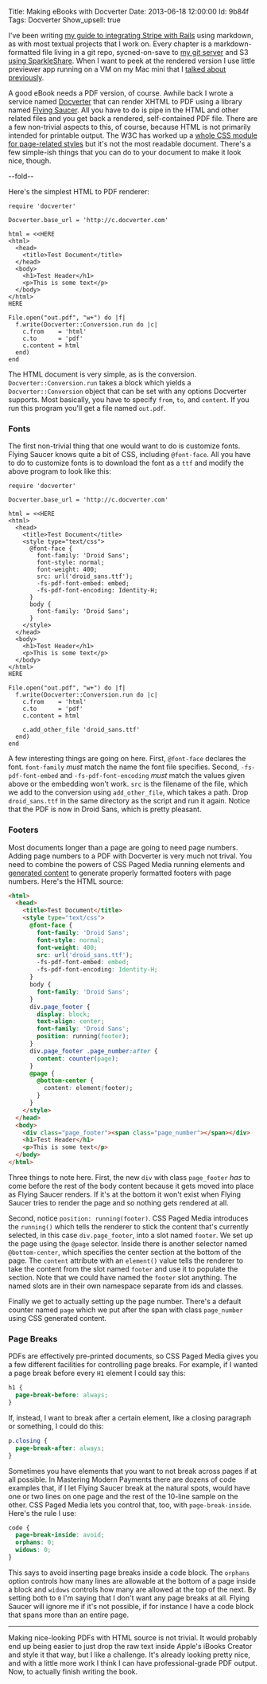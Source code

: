 Title: Making eBooks with Docverter
Date:  2013-06-18 12:00:00
Id:    9b84f
Tags:  Docverter
Show_upsell: true

[mmp]: /mastering-modern-payments
[git]: /hosting-private-git-repositories-with-gitolite
[wiki]: /git-backed-personal-markdown-wiki
[page_viewer]: /page-viewer-a-simple-markdown-viewer
[docverter]: http://www.docverter.com
[fs]: http://code.google.com/p/flying-saucer/
[css paged media]: http://www.w3.org/TR/css3-page/
[css generated content]: http://dev.w3.org/csswg/css-gcpm/

I've been writing [my guide to integrating Stripe with Rails][mmp] using markdown, as with most textual projects that I work on. Every chapter is a markdown-formatted file living in a git repo, sycned-on-save to [my git server][git] and S3 [using SparkleShare][wiki]. When I want to peek at the rendered version I use little previewer app running on a VM on my Mac mini that I [talked about previously][page_viewer].

A good eBook needs a PDF version, of course. Awhile back I wrote a service named [Docverter][docverter] that can render XHTML to PDF using a library named [Flying Saucer][fs]. All you have to do is pipe in the HTML and other related files and you get back a rendered, self-contained PDF file. There are a few non-trivial aspects to this, of course, because HTML is not primarily intended for printable output. The W3C has worked up a [whole CSS module for page-related styles][css paged media] but it's not the most readable document. There's a few simple-ish things that you can do to your document to make it look nice, though.

--fold--

Here's the simplest HTML to PDF renderer:

```
require 'docverter'

Docverter.base_url = 'http://c.docverter.com'

html = <<HERE
<html>
  <head>
    <title>Test Document</title>
  </head>
  <body>
    <h1>Test Header</h1>
    <p>This is some text</p>
  </body>
</html>
HERE

File.open("out.pdf", "w+") do |f|
  f.write(Docverter::Conversion.run do |c|
    c.from    = 'html'
    c.to      = 'pdf'
    c.content = html
  end)
end
```

The HTML document is very simple, as is the conversion. `Docverter::Conversion.run` takes a block which yields a `Docverter::Conversion` object that can be set with any options Docverter supports. Most basically, you have to specify `from`, `to`, and `content`. If you run this program you'll get a file named `out.pdf`.

### Fonts

The first non-trivial thing that one would want to do is customize fonts. Flying Saucer knows quite a bit of CSS, including `@font-face`. All you have to do to customize fonts is to download the font as a `ttf` and modify the above program to look like this:

```
require 'docverter'

Docverter.base_url = 'http://c.docverter.com'

html = <<HERE
<html>
  <head>
    <title>Test Document</title>
    <style type="text/css">
      @font-face {
        font-family: 'Droid Sans';
        font-style: normal;
        font-weight: 400;
        src: url('droid_sans.ttf');
        -fs-pdf-font-embed: embed;
        -fs-pdf-font-encoding: Identity-H;
      }
      body {
        font-family: 'Droid Sans';
      }
    </style>
  </head>
  <body>
    <h1>Test Header</h1>
    <p>This is some text</p>
  </body>
</html>
HERE

File.open("out.pdf", "w+") do |f|
  f.write(Docverter::Conversion.run do |c|
    c.from    = 'html'
    c.to      = 'pdf'
    c.content = html

    c.add_other_file 'droid_sans.ttf'
  end)
end
```

A few interesting things are going on here. First, `@font-face` declares the font. `font-family` *must* match the name the font file specifies. Second, `-fs-pdf-font-embed` and `-fs-pdf-font-encoding` *must* match the values given above or the embedding won't work. `src` is the filename of the file, which we add to the conversion using `add_other_file`, which takes a path. Drop `droid_sans.ttf` in the same directory as the script and run it again. Notice that the PDF is now in Droid Sans, which is pretty pleasant.

### Footers

Most documents longer than a page are going to need page numbers. Adding page numbers to a PDF with Docverter is very much not trival. You need to combine the powers of CSS Paged Media running elements and [generated content][css generated content] to generate properly formatted footers with page numbers. Here's the HTML source:

```html
<html>
  <head>
    <title>Test Document</title>
    <style type="text/css">
      @font-face {
        font-family: 'Droid Sans';
        font-style: normal;
        font-weight: 400;
        src: url('droid_sans.ttf');
        -fs-pdf-font-embed: embed;
        -fs-pdf-font-encoding: Identity-H;
      }
      body {
        font-family: 'Droid Sans';
      }
      div.page_footer {
        display: block;
        text-align: center;
        font-family: 'Droid Sans';
        position: running(footer);
      }
      div.page_footer .page_number:after {
        content: counter(page);
      }
      @page {
        @bottom-center {
          content: element(footer);
        }
      } 
    </style>
  </head>
  <body>
    <div class="page_footer"><span class="page_number"></span></div>
    <h1>Test Header</h1>
    <p>This is some text</p>
  </body>
</html>
```

Three things to note here. First, the new `div` with class `page_footer` *has* to come before the rest of the body content because it gets moved into place as Flying Saucer renders. If it's at the bottom it won't exist when Flying Saucer tries to render the page and so nothing gets rendered at all.

Second, notice `position: running(footer)`. CSS Paged Media introduces the `running()` which tells the renderer to stick the content that's currently selected, in this case `div.page_footer`, into a slot named `footer`. We set up the page using the `@page` selector. Inside there is another selector named `@bottom-center`, which specifies the center section at the bottom of the page. The `content` attribute with an `element()` value tells the renderer to take the content from the slot named `footer` and use it to populate the section. Note that we could have named the `footer` slot anything. The named slots are in their own namespace separate from ids and classes.

Finally we get to actually setting up the page number. There's a default counter named `page` which we put after the span with class `page_number` using CSS generated content.

### Page Breaks

PDFs are effectively pre-printed documents, so CSS Paged Media gives you a few different facilities for controlling page breaks. For example, if I wanted a page break before every `H1` element I could say this:

```css
h1 {
  page-break-before: always;
}
```

If, instead, I want to break after a certain element, like a closing paragraph or something, I could do this:

```css
p.closing {
  page-break-after: always;
}
```

Sometimes you have elements that you want to not break across pages if at all possible. In Mastering Modern Payments there are dozens of code examples that, if I let Flying Saucer break at the natural spots, would have one or two lines on one page and the rest of the 10-line sample on the other. CSS Paged Media lets you control that, too, with `page-break-inside`. Here's the rule I use:

```css
code {
  page-break-inside: avoid;
  orphans: 0;
  widows: 0;
}
```

This says to avoid inserting page breaks inside a code block. The `orphans` option controls how many lines are allowable at the bottom of a page inside a block and `widows` controls how many are allowed at the top of the next. By setting both to `0` I'm saying that I don't want any page breaks at all. Flying Saucer will ignore me if it's not possible, if for instance I have a code block that spans more than an entire page.

<hr>

Making nice-looking PDFs with HTML source is not trivial. It would probably end up being easier to just drop the raw text inside Apple's iBooks Creator and style it that way, but I like a challenge. It's already looking pretty nice, and with a little more work I think I can have professional-grade PDF output. Now, to actually finish writing the book.

